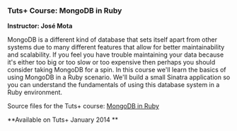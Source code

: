 ### Tuts+ Course: MongoDB in Ruby
**Instructor: José Mota**

MongoDB is a different kind of database that sets itself apart from other systems due to many different features that allow for better maintainability
and scalability. If you feel you have trouble maintaining your data because it's either too big or too slow or too expensive then perhaps you should
consider taking MongoDB for a spin. 
In this course we'll learn the basics of using MongoDB in a Ruby scenario. We'll build a small Sinatra application so you can understand the fundamentals
of using this database system in a Ruby environment. 

Source files for the Tuts+ course: [MongoDB in Ruby](https://courses.tutsplus.com/courses/)

**Available on Tuts+ January 2014 **